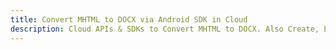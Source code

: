 ---title: Convert MHTML to DOCX via Android SDK in Clouddescription: Cloud APIs & SDKs to Convert MHTML to DOCX. Also Create, Edit & Render Microsoft Word & OpenOffice documents in the Cloud.---